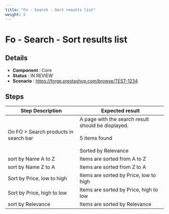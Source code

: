 ```yaml
---
title: "Fo - Search - Sort results list"
weight: 5
---
```


# Fo - Search - Sort results list
## Details
* **Component** : Core
* **Status** : IN REVIEW
* **Scenario** : https://forge.prestashop.com/browse/TEST-1234

## Steps
| Step Description | Expected result |
| ----- | ----- |
| On FO > Search products in search bar | A page with the search result should be displayed.<br><br>5 items found<br><br>Sorted by Relevance |
| sort by Name A to Z | Items are sorted from A to Z |
| sort by Name Z to A | Items are sorted from Z to A |
| Sort by Price, low to high | Items are sorted by Price, low to high |
| Sort by Price, high to low | Items are sorted by Price, high to low |
| sort by Relevance | Items are sorted by Relevance |
